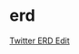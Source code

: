 # erd

[Twitter ERD Edit](https://app.diagrams.net/#Hyamatatsu10969%2Ferd%2Ftwitter%2FTwitter%20ERD)
